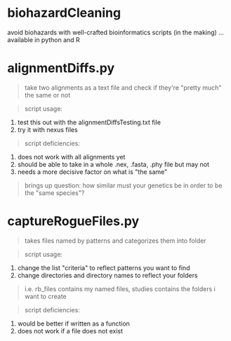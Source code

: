 # biohazardCleaning
avoid biohazards with well-crafted bioinformatics scripts (in the making) ... available in python and R

# alignmentDiffs.py
> take two alignments as a text file and check if they're "pretty much" the same or not

> script usage:
1. test this out with the alignmentDiffsTesting.txt file
2. try it with nexus files

> script deficiencies:
1. does not work with all alignments yet
2. should be able to take in a whole .nex, .fasta, .phy file but may not
3. needs a more decisive factor on what is "the same"
                       
> brings up question: how similar must your genetics be in order to be the "same species"?

# captureRogueFiles.py
> takes files named by patterns and categorizes them into folder

> script usage:
1. change the list "criteria" to reflect patterns you want to find
2. change directories and directory names to reflect your folders
>i.e. rb_files contains my named files, studies contains the folders i want to create

> script deficiencies:
1. would be better if written as a function
2. does not work if a file does not exist
